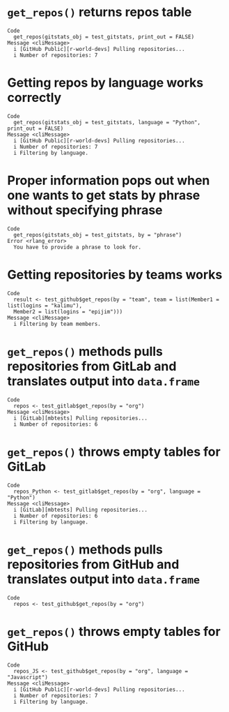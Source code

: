 # `get_repos()` returns repos table

    Code
      get_repos(gitstats_obj = test_gitstats, print_out = FALSE)
    Message <cliMessage>
      i [GitHub Public][r-world-devs] Pulling repositories...
      i Number of repositories: 7

# Getting repos by language works correctly

    Code
      get_repos(gitstats_obj = test_gitstats, language = "Python", print_out = FALSE)
    Message <cliMessage>
      i [GitHub Public][r-world-devs] Pulling repositories...
      i Number of repositories: 7
      i Filtering by language.

# Proper information pops out when one wants to get stats by phrase without specifying phrase

    Code
      get_repos(gitstats_obj = test_gitstats, by = "phrase")
    Error <rlang_error>
      You have to provide a phrase to look for.

# Getting repositories by teams works

    Code
      result <- test_github$get_repos(by = "team", team = list(Member1 = list(logins = "kalimu"),
      Member2 = list(logins = "epijim")))
    Message <cliMessage>
      i Filtering by team members.

# `get_repos()` methods pulls repositories from GitLab and translates output into `data.frame`

    Code
      repos <- test_gitlab$get_repos(by = "org")
    Message <cliMessage>
      i [GitLab][mbtests] Pulling repositories...
      i Number of repositories: 6

# `get_repos()` throws empty tables for GitLab

    Code
      repos_Python <- test_gitlab$get_repos(by = "org", language = "Python")
    Message <cliMessage>
      i [GitLab][mbtests] Pulling repositories...
      i Number of repositories: 6
      i Filtering by language.

# `get_repos()` methods pulls repositories from GitHub and translates output into `data.frame`

    Code
      repos <- test_github$get_repos(by = "org")

# `get_repos()` throws empty tables for GitHub

    Code
      repos_JS <- test_github$get_repos(by = "org", language = "Javascript")
    Message <cliMessage>
      i [GitHub Public][r-world-devs] Pulling repositories...
      i Number of repositories: 7
      i Filtering by language.

